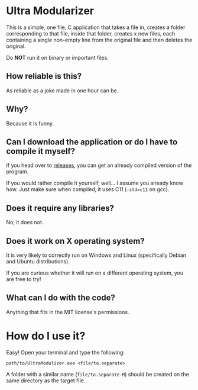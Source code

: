 # Ultra Modularizer
This is a simple, one file, C application that takes a file in, creates a folder corresponding to that file, inside that folder, creates x new files, each containing a single non-empty line from the original file and then deletes the original.

Do **NOT** run it on binary or important files.

## How reliable is this?
As reliable as a joke made in one hour can be.

## Why?
Because it is funny.

## Can I download the application or do I have to compile it myself?
If you head over to [releases](https://github.com/TheDreamer123/Ultra-Modularizer/releases/), you can get an already compiled version of the program.

If you would rather compile it yourself, well... I assume you already know how. Just make sure when compiled, it uses C11 (`-std=c11` on gcc).

## Does it require any libraries?
No, it does not.

## Does it work on X operating system?
It is very likely to correctly run on Windows and Linux (specifically Debian and Ubuntu distributions).

If you are curious whether it will run on a different operating system, you are free to try!

## What can I do with the code?
Anything that fits in the MIT license's permissions.

# How do I use it?
Easy! Open your terminal and type the following:

`path/to/UltraModulizer.exe <file/to.separate>`

A folder with a similar name (`file/to.separate-M`) should be created on the same directory as the target file.
